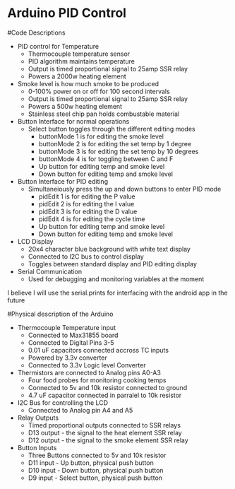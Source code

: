 # Arduino PID Control

#Code Descriptions
- PID control for Temperature
  - Thermocouple temperature sensor
  - PID algorithm maintains temperature
  - Output is timed proportional signal to 25amp SSR relay
  - Powers a 2000w heating element
- Smoke level is how much smoke to be produced
  - 0-100% power on or off for 100 second intervals
  - Output is timed proportional signal to 25amp SSR relay
  - Powers a 500w heating element
  - Stainless steel chip pan holds combustable material
- Button Interface for normal operations
  - Select button toggles through the different editing modes
    - buttonMode 1 is for editing the smoke level
    - buttonMode 2 is for editing the set temp by 1 degree
    - buttonMode 3 is for editing the set temp by 10 degrees
    - buttonMode 4 is for toggling between C and F
    - Up button for editing temp and smoke level
    - Down button for editing temp and smoke level
- Button Interface for PID editing
  - Simultaneiously press the up and down buttons to enter PID mode
    - pidEdit 1 is for editing the P value
    - pidEdit 2 is for editing the I value
    - pidEdit 3 is for editing the D value
    - pidEdit 4 is for editing the cycle time
    - Up button for editing temp and smoke level
    - Down button for editing temp and smoke level
- LCD Display
  - 20x4 character blue background with white text display
  - Connected to I2C bus to control display
  - Toggles between standard display and PID editing display
- Serial Communication
  - Used for debugging and monitoring variables at the moment

I believe I will use the serial.prints for interfacing with the android app in the future


#Physical description of the Arduino
- Thermocouple Temperature input
  - Connected to Max31855 board
  - Connected to Digital Pins 3-5
  - 0.01 uF capacitors connected accross TC inputs
  - Powered by 3.3v converter
  - Connected to 3.3v Logic level Converter
- Thermistors are connected to Analog pins A0-A3
  - Four food probes for monitoring cooking temps
  - Connected to 5v and 10k resistor connected to ground
  - 4.7 uF capacitor connected in parralel to 10k resistor
- I2C Bus for controlling the LCD
  - Connected to Analog pin A4 and A5
- Relay Outputs
  - Timed proportional outputs connected to SSR relays
  - D13 output - the signal to the heat element SSR relay
  - D12 output - the signal to the smoke element SSR relay
- Button Inputs
  - Three Buttons connected to 5v and 10k resistor
  - D11 input - Up button, physical push button
  - D10 input - Down button, physical push button
  - D9 input - Select button, physical push button


